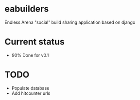 # eabuilders

Endless Arena "social" build sharing application based on django

# Current status

- 90% Done for v0.1

# TODO

- Populate database
- Add hitcounter urls
